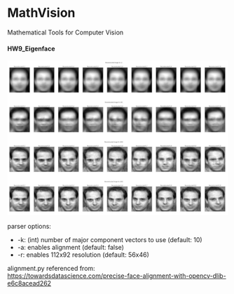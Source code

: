 # MathVision

Mathematical Tools for Computer Vision

#### HW9_Eigenface

![picture](reconstructed_demo.png)

parser options:  
* -k: (int) number of major component vectors to use (default: 10)  
* -a: enables alignment (default: false)  
* -r: enables 112x92 resolution (default: 56x46)  
  
alignment.py referenced from:  
https://towardsdatascience.com/precise-face-alignment-with-opencv-dlib-e6c8acead262

